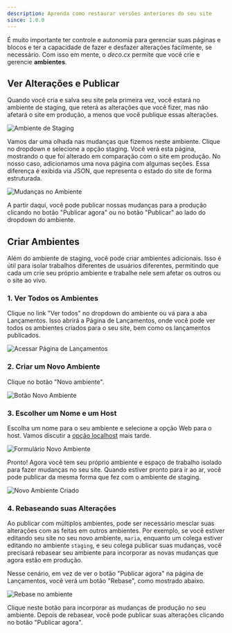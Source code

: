 ```yaml
---
description: Aprenda como restaurar versões anteriores do seu site
since: 1.0.0
---
```


É muito importante ter controle e autonomia para gerenciar suas páginas e blocos
e ter a capacidade de fazer e desfazer alterações facilmente, se necessário. Com
isso em mente, o _deco.cx_ permite que você crie e gerencie **ambientes**.

## Ver Alterações e Publicar

Quando você cria e salva seu site pela primeira vez, você estará no ambiente de
staging, que reterá as alterações que você fizer, mas não afetará o site em
produção, a menos que você publique essas alterações.

![Ambiente de Staging](/docs/getting-started/changing-and-publishing/staging-env.png)

Vamos dar uma olhada nas mudanças que fizemos neste ambiente. Clique no dropdown
e selecione a opção staging. Você verá esta página, mostrando o que foi alterado
em comparação com o site em produção. No nosso caso, adicionamos uma nova página
com algumas seções. Essa diferença é exibida via JSON, que representa o estado
do site de forma estruturada.

![Mudanças no Ambiente](/docs/getting-started/changing-and-publishing/env-changes.png)

A partir daqui, você pode publicar nossas mudanças para a produção clicando no
botão "Publicar agora" ou no botão "Publicar" ao lado do dropdown do ambiente.

## Criar Ambientes

Além do ambiente de staging, você pode criar ambientes adicionais. Isso é útil
para isolar trabalhos diferentes de usuários diferentes, permitindo que cada um
crie seu próprio ambiente e trabalhe nele sem afetar os outros ou o site ao
vivo.

### 1. Ver Todos os Ambientes

Clique no link "Ver todos" no dropdown do ambiente ou vá para a aba Lançamentos.
Isso abrirá a Página de Lançamentos, onde você pode ver todos os ambientes
criados para o seu site, bem como os lançamentos publicados.

![Acessar Página de Lançamentos](/docs/getting-started/changing-and-publishing/open-releases-tab.png)

### 2. Criar um Novo Ambiente

Clique no botão "Novo ambiente".

![Botão Novo Ambiente](/docs/getting-started/changing-and-publishing/new-env-btn.png)

### 3. Escolher um Nome e um Host

Escolha um nome para o seu ambiente e selecione a opção Web para o host. Vamos
discutir a [opção localhost](/docs/getting-started/developing-guide/setup) mais tarde.

![Formulário Novo Ambiente](/docs/getting-started/changing-and-publishing/creating-new-env.png)

Pronto! Agora você tem seu próprio ambiente e espaço de trabalho isolado para
fazer mudanças no seu site. Quando estiver pronto para ir ao ar, você pode
publicar da mesma forma que fez com o ambiente de staging.

![Novo Ambiente Criado](/docs/getting-started/changing-and-publishing/env-created.png)

### 4. Rebaseando suas Alterações

Ao publicar com múltiplos ambientes, pode ser necessário mesclar suas alterações
com as feitas em outros ambientes. Por exemplo, se você estiver editando seu
site no seu novo ambiente, `maria`, enquanto um colega estiver editando no
ambiente `staging`, e seu colega publicar suas mudanças, você precisará rebasear
seu ambiente para incorporar as novas mudanças que agora estão em produção.

Nesse cenário, em vez de ver o botão "Publicar agora" na página de Lançamentos,
você verá um botão "Rebase", como mostrado abaixo.

![Rebase no ambiente](/docs/getting-started/changing-and-publishing/rebase.png)

Clique neste botão para incorporar as mudanças de produção no seu ambiente.
Depois de rebasear, você pode publicar suas alterações clicando no botão
"Publicar agora".
